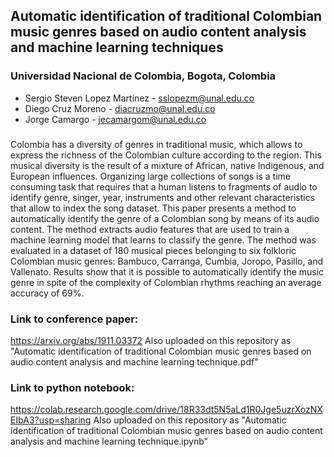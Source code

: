## Automatic identification of traditional Colombian music genres based on audio content analysis and machine learning techniques
### Universidad Nacional de Colombia, Bogota, Colombia

* Sergio Steven Lopez Martinez - sslopezm@unal.edu.co 
* Diego Cruz Moreno - diacruzmo@unal.edu.co
* Jorge Camargo - jecamargom@unal.edu.co

### 
Colombia has a diversity of genres in traditional music, which
allows to express the richness of the Colombian culture according to
the region. This musical diversity is the result of a mixture of African,
native Indigenous, and European influences. Organizing large collections
of songs is a time consuming task that requires that a human listens to
fragments of audio to identify genre, singer, year, instruments and other
relevant characteristics that allow to index the song dataset. This paper
presents a method to automatically identify the genre of a Colombian
song by means of its audio content. The method extracts audio features
that are used to train a machine learning model that learns to classify
the genre. The method was evaluated in a dataset of 180 musical pieces
belonging to six folkloric Colombian music genres: Bambuco, Carranga,
Cumbia, Joropo, Pasillo, and Vallenato. Results show that it is possible
to automatically identify the music genre in spite of the complexity of
Colombian rhythms reaching an average accuracy of 69%.

### Link to conference paper:
https://arxiv.org/abs/1911.03372
Also uploaded on this repository as "Automatic identification of traditional Colombian music genres based on audio content analysis and machine learning technique.pdf"

### Link to python notebook:
https://colab.research.google.com/drive/18R33dt5N5aLd1R0Jge5uzrXozNXEIbA3?usp=sharing
Also uploaded on this repository as "Automatic identification of traditional Colombian music genres based on audio content analysis and machine learning technique.ipynb"

